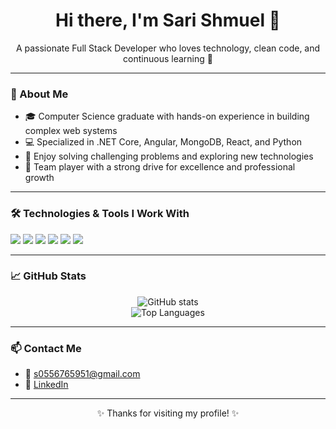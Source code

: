 <h1 align="center">Hi there, I'm Sari Shmuel 👋</h1>
<p align="center">
A passionate Full Stack Developer who loves technology, clean code, and continuous learning 🌟
</p>

---

### 🧠 About Me
- 🎓 Computer Science graduate with hands-on experience in building complex web systems
- 💻 Specialized in .NET Core, Angular, MongoDB, React, and Python
- 🧩 Enjoy solving challenging problems and exploring new technologies
- 🤝 Team player with a strong drive for excellence and professional growth

---

### 🛠️ Technologies & Tools I Work With
<img src="https://img.shields.io/badge/.NET-512BD4?style=flat&logo=dotnet&logoColor=white" />
<img src="https://img.shields.io/badge/Angular-DD0031?style=flat&logo=angular&logoColor=white" />
<img src="https://img.shields.io/badge/MongoDB-47A248?style=flat&logo=mongodb&logoColor=white" />
<img src="https://img.shields.io/badge/React-61DAFB?style=flat&logo=react&logoColor=black" />
<img src="https://img.shields.io/badge/Python-3776AB?style=flat&logo=python&logoColor=white" />
<img src="https://img.shields.io/badge/GitHub-181717?style=flat&logo=github&logoColor=white" />

---

### 📈 GitHub Stats
<p align="center">
  <img src="https://github-readme-stats.vercel.app/api?username=sari5951&show_icons=true&theme=tokyonight" alt="GitHub stats" />
  <br />
  <img src="https://github-readme-stats.vercel.app/api/top-langs/?username=sari5951&layout=compact&theme=tokyonight" alt="Top Languages" />
</p>

---

### 📫 Contact Me
- 📧 s0556765951@gmail.com
- 💼 [LinkedIn](https://www.linkedin.com/in/sari-shmuel)


---

<p align="center">✨ Thanks for visiting my profile! ✨</p>
